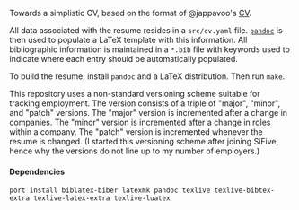 Towards a simplistic CV, based on the format of @jappavoo's
[CV](http://www.cs.bu.edu/~jappavoo/Resources/Docs/cv.pdf).

All data associated with the resume resides in a `src/cv.yaml` file.
[`pandoc`](https://pandoc.org/) is then used to populate a LaTeX template with
this information.  All bibliographic information is maintained in a `*.bib` file
with keywords used to indicate where each entry should be automatically
populated.

To build the resume, install `pandoc` and a LaTeX distribution.  Then run
`make`.

This repository uses a non-standard versioning scheme suitable for tracking
employment.  The version consists of a triple of "major", "minor", and "patch"
versions.  The "major" version is incremented after a change in companies.  The
"minor" version is incremented after a change in roles within a company.  The
"patch" version is incremented whenever the resume is changed.  (I started this
versioning scheme after joining SiFive, hence why the versions do not line up
to my number of employers.)

#### Dependencies

``` shell
port install biblatex-biber latexmk pandoc texlive texlive-bibtex-extra texlive-latex-extra texlive-luatex
```
